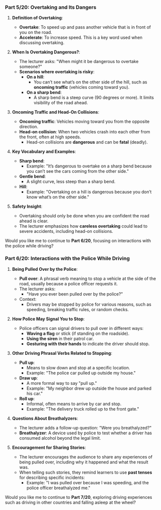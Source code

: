 ### Part 5/20: Overtaking and Its Dangers

1. **Definition of Overtaking**:
    
    - **Overtake**: To speed up and pass another vehicle that is in front of you on the road.
    - **Accelerate**: To increase speed. This is a key word used when discussing overtaking.
2. **When Is Overtaking Dangerous?**:
    
    - The lecturer asks: "When might it be dangerous to overtake someone?"
    - **Scenarios where overtaking is risky**:
        - **On a hill**:
            - You can’t see what’s on the other side of the hill, such as **oncoming traffic** (vehicles coming toward you).
        - **On a sharp bend**:
            - A sharp bend is a steep curve (90 degrees or more). It limits visibility of the road ahead.
3. **Oncoming Traffic and Head-On Collisions**:
    
    - **Oncoming traffic**: Vehicles moving toward you from the opposite direction.
    - **Head-on collision**: When two vehicles crash into each other from the front, often at high speeds.
        - Head-on collisions are **dangerous** and can be **fatal** (deadly).
4. **Key Vocabulary and Examples**:
    
    - **Sharp bend**:
        - Example: "It’s dangerous to overtake on a sharp bend because you can’t see the cars coming from the other side."
    - **Gentle bend**:
        - A slight curve, less steep than a sharp bend.
    - **Hill**:
        - Example: "Overtaking on a hill is dangerous because you don’t know what’s on the other side."
5. **Safety Insight**:
    
    - Overtaking should only be done when you are confident the road ahead is clear.
    - The lecturer emphasizes how **careless overtaking** could lead to severe accidents, including head-on collisions.

Would you like me to continue to **Part 6/20**, focusing on interactions with the police while driving?

### Part 6/20: Interactions with the Police While Driving

1. **Being Pulled Over by the Police**:
    
    - **Pull over**: A phrasal verb meaning to stop a vehicle at the side of the road, usually because a police officer requests it.
    - The lecturer asks:
        - "Have you ever been pulled over by the police?"
    - Context:
        - Drivers may be stopped by police for various reasons, such as speeding, breaking traffic rules, or random checks.
2. **How Police May Signal You to Stop**:
    
    - Police officers can signal drivers to pull over in different ways:
        - **Waving a flag** or stick (if standing on the roadside).
        - **Using the siren** in their patrol car.
        - **Gesturing with their hands** to indicate the driver should stop.
3. **Other Driving Phrasal Verbs Related to Stopping**:
    
    - **Pull up**:
        - Means to slow down and stop at a specific location.
        - Example: "The police car pulled up outside my house."
    - **Draw up**:
        - A more formal way to say "pull up."
        - Example: "My neighbor drew up outside the house and parked his car."
    - **Roll up**:
        - Informal, often means to arrive by car and stop.
        - Example: "The delivery truck rolled up to the front gate."
4. **Questions About Breathalyzers**:
    
    - The lecturer adds a follow-up question: "Were you breathalyzed?"
    - **Breathalyzer**: A device used by police to test whether a driver has consumed alcohol beyond the legal limit.
5. **Encouragement for Sharing Stories**:
    
    - The lecturer encourages the audience to share any experiences of being pulled over, including why it happened and what the result was.
    - When telling such stories, they remind learners to use **past tenses** for describing specific incidents:
        - Example: "I was pulled over because I was speeding, and the police officer breathalyzed me."

Would you like me to continue to **Part 7/20**, exploring driving experiences such as driving in other countries and falling asleep at the wheel?
